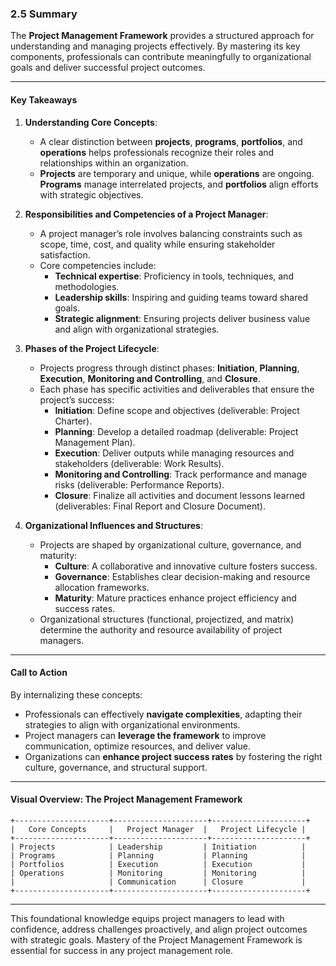 ### **2.5 Summary**

The **Project Management Framework** provides a structured approach for understanding and managing projects effectively. By mastering its key components, professionals can contribute meaningfully to organizational goals and deliver successful project outcomes.

---

#### **Key Takeaways**

1. **Understanding Core Concepts**:
   - A clear distinction between **projects**, **programs**, **portfolios**, and **operations** helps professionals recognize their roles and relationships within an organization.
   - **Projects** are temporary and unique, while **operations** are ongoing. **Programs** manage interrelated projects, and **portfolios** align efforts with strategic objectives.

2. **Responsibilities and Competencies of a Project Manager**:
   - A project manager’s role involves balancing constraints such as scope, time, cost, and quality while ensuring stakeholder satisfaction.
   - Core competencies include:
     - **Technical expertise**: Proficiency in tools, techniques, and methodologies.
     - **Leadership skills**: Inspiring and guiding teams toward shared goals.
     - **Strategic alignment**: Ensuring projects deliver business value and align with organizational strategies.

3. **Phases of the Project Lifecycle**:
   - Projects progress through distinct phases: **Initiation**, **Planning**, **Execution**, **Monitoring and Controlling**, and **Closure**.
   - Each phase has specific activities and deliverables that ensure the project’s success:
     - **Initiation**: Define scope and objectives (deliverable: Project Charter).
     - **Planning**: Develop a detailed roadmap (deliverable: Project Management Plan).
     - **Execution**: Deliver outputs while managing resources and stakeholders (deliverable: Work Results).
     - **Monitoring and Controlling**: Track performance and manage risks (deliverable: Performance Reports).
     - **Closure**: Finalize all activities and document lessons learned (deliverables: Final Report and Closure Document).

4. **Organizational Influences and Structures**:
   - Projects are shaped by organizational culture, governance, and maturity:
     - **Culture**: A collaborative and innovative culture fosters success.
     - **Governance**: Establishes clear decision-making and resource allocation frameworks.
     - **Maturity**: Mature practices enhance project efficiency and success rates.
   - Organizational structures (functional, projectized, and matrix) determine the authority and resource availability of project managers.

---

#### **Call to Action**

By internalizing these concepts:
- Professionals can effectively **navigate complexities**, adapting their strategies to align with organizational environments.
- Project managers can **leverage the framework** to improve communication, optimize resources, and deliver value.
- Organizations can **enhance project success rates** by fostering the right culture, governance, and structural support.

---

#### **Visual Overview: The Project Management Framework**

```plaintext
+---------------------+---------------------+---------------------+
|   Core Concepts     |   Project Manager  |   Project Lifecycle |
+---------------------+---------------------+---------------------+
| Projects            | Leadership         | Initiation          |
| Programs            | Planning           | Planning            |
| Portfolios          | Execution          | Execution           |
| Operations          | Monitoring         | Monitoring          |
|                     | Communication      | Closure             |
+---------------------+---------------------+---------------------+
```

---

This foundational knowledge equips project managers to lead with confidence, address challenges proactively, and align project outcomes with strategic goals. Mastery of the Project Management Framework is essential for success in any project management role.